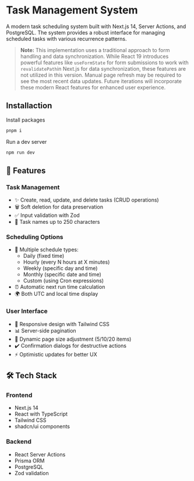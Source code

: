 # Task Management System

A modern task scheduling system built with Next.js 14, Server Actions, and PostgreSQL. The system provides a robust interface for managing scheduled tasks with various recurrence patterns.

> **Note:** This implementation uses a traditional approach to form handling and data synchronization. While React 19 introduces powerful features like `useFormState` for form submissions to work with `revalidatePath`in Next.js for data synchronization, these features are not utilized in this version. Manual page refresh may be required to see the most recent data updates. Future iterations will incorporate these modern React features for enhanced user experience.

## Installaction
Install packages
```bash
pnpm i
```
Run a dev server
```bash
npm run dev
```

## 🚀 Features

### Task Management
- ✨ Create, read, update, and delete tasks (CRUD operations)
- 🗑️ Soft deletion for data preservation
- ✅ Input validation with Zod
- 📝 Task names up to 250 characters

### Scheduling Options
- 📅 Multiple schedule types:
  - Daily (fixed time)
  - Hourly (every N hours at X minutes)
  - Weekly (specific day and time)
  - Monthly (specific date and time)
  - Custom (using Cron expressions)
- ⏰ Automatic next run time calculation
- 🌍 Both UTC and local time display

### User Interface
- 📱 Responsive design with Tailwind CSS
- 📊 Server-side pagination
- 🔄 Dynamic page size adjustment (5/10/20 items)
- ✔️ Confirmation dialogs for destructive actions
- ⚡ Optimistic updates for better UX

## 🛠️ Tech Stack

### Frontend
- Next.js 14
- React with TypeScript
- Tailwind CSS
- shadcn/ui components

### Backend
- React Server Actions
- Prisma ORM
- PostgreSQL
- Zod validation
